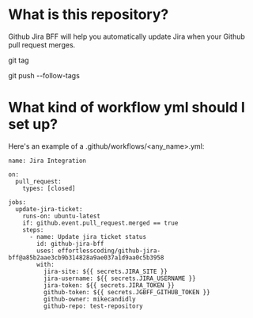 # What is this repository?

Github Jira BFF will help you automatically update Jira when your Github pull request merges.

git tag <tagname>

git push --follow-tags

# What kind of workflow yml should I set up?

Here's an example of a .github/workflows/<any_name>.yml:

```
name: Jira Integration

on:
  pull_request:
    types: [closed]

jobs:
  update-jira-ticket:
    runs-on: ubuntu-latest
    if: github.event.pull_request.merged == true
    steps:
      - name: Update jira ticket status
        id: github-jira-bff
        uses: effortlesscoding/github-jira-bff@a85b2aae3cb9b314828a9ae037a1d9aa0c5b3958
        with:
          jira-site: ${{ secrets.JIRA_SITE }}
          jira-username: ${{ secrets.JIRA_USERNAME }}
          jira-token: ${{ secrets.JIRA_TOKEN }}
          github-token: ${{ secrets.JGBFF_GITHUB_TOKEN }}
          github-owner: mikecandidly
          github-repo: test-repository

```